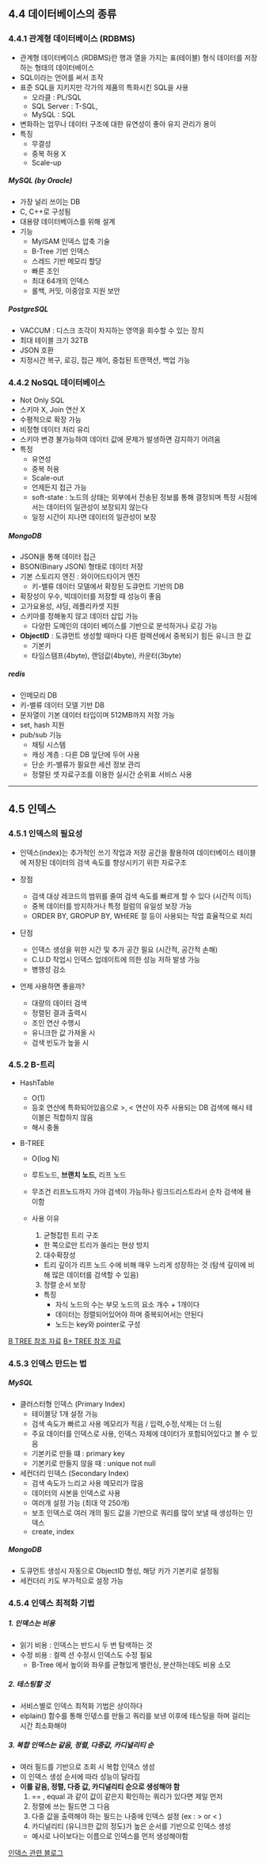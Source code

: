 ## 4.4 데이터베이스의 종류

### 4.4.1 관계형 데이터베이스 (RDBMS)

- 관계형 데이터베이스 (RDBMS)란 행과 열을 가지는 표(테이블) 형식 데이터를 저장하는 형태의 데이터베이스
- SQL이라는 언어를 써서 조작
- 표준 SQL을 지키지만 각가의 제품의 특화시킨 SQL을 사용
  - 오라클 : PL/SQL
  - SQL Server : T-SQL,
  - MySQL : SQL
- 변화하는 업무나 데이터 구조에 대한 유연성이 좋아 유지 관리가 용이
- 특징
  - 무결성
  - 중복 허용 X
  - Scale-up

##### MySQL (by Oracle)

- 가장 널리 쓰이는 DB
- C, C++로 구성됨
- 대용량 데이터베이스를 위해 설계
- 기능
  - MyISAM 인덱스 압축 기술
  - B-Tree 기반 인덱스
  - 스레드 기반 메모리 할당
  - 빠른 조인
  - 최대 64개의 인덱스
  - 롤백, 커밋, 이중암호 지원 보안

##### PostgreSQL

- VACCUM : 디스크 조각이 차지하는 영역을 회수할 수 있는 장치
- 최대 테이블 크기 32TB
- JSON 호환
- 지정시간 복구, 로깅, 접근 제어, 중첩된 트랜잭션, 백업 가능

### 4.4.2 NoSQL 데이터베이스

- Not Only SQL
- 스키마 X, Join 연산 X
- 수평적으로 확장 가능
- 비정형 데이터 처리 유리
- 스키마 변경 불가능하여 데이터 값에 문제가 발생하면 감지하기 어려움
- 특정
  - 유연성
  - 중복 허용
  - Scale-out
  - 언제든지 접근 가능
  - soft-state : 노드의 상태는 외부에서 전송된 정보를 통해 결정되며 특정 시점에서는 데이터의 일관성이 보장되지 않는다
  - 일정 시간이 지나면 데이터의 일관성이 보장

##### MongoDB

- JSON을 통해 데이터 접근
- BSON(Binary JSON) 형태로 데이터 저장
- 기본 스토리지 엔진 : 와이어드타이거 엔진
  - 키-밸류 데이터 모델에서 확장된 도큐먼트 기반의 DB
- 확장성이 우수, 빅데이터를 저장할 때 성능이 좋음
- 고가요용성, 샤딩, 레플리카셋 지원
- 스키마를 정해놓지 않고 데이터 삽입 가능
  - 다양한 도메인의 데이터 베이스를 기반으로 분석하거나 로깅 가능
- **ObjectID** : 도큐먼트 생성할 때마다 다른 컬렉션에서 중복되기 힘든 유니크 한 값
  - 기본키
  - 타임스탬프(4byte), 랜덤값(4byte), 카운터(3byte)

##### redis

- 인메모리 DB
- 키-밸류 데이터 모델 기반 DB
- 문자열이 기본 데이터 타입이며 512MB까지 저장 가능
- set, hash 지원
- pub/sub 기능
  - 채팅 시스템
  - 캐싱 계층 : 다른 DB 앞단에 두어 사용
  - 단순 키-밸류가 필요한 세션 정보 관리
  - 정렬된 셋 자료구조를 이용한 실시간 순위표 서비스 사용

<hr>

## 4.5 인덱스

### 4.5.1 인덱스의 필요성

- 인덱스(index)는 추가적인 쓰기 작업과 저장 공간을 활용하여 데이터베이스 테이블에 저장된 데이터의 검색 속도를 향상시키기 위한 자료구조

- 장점

  - 검색 대상 레코드의 범위를 줄여 검색 속도를 빠르게 할 수 있다 (시간적 이득)
  - 중복 데이터를 방지하거나 특정 컬럼의 유일성 보장 가능
  - ORDER BY, GROPUP BY, WHERE 절 등이 사용되는 작업 효율적으로 처리

- 단점

  - 인덱스 생성을 위한 시간 및 추가 공간 필요 (시간적, 공간적 손해)
  - C.U.D 작업시 인덱스 업데이트에 의한 성능 저하 발생 가능
  - 병행성 감소

- 언제 사용하면 좋을까?
  - 대량의 데이터 검색
  - 정렬된 결과 출력시
  - 조인 연산 수행시
  - 유니크한 값 가져올 시
  - 검색 빈도가 높을 시

### 4.5.2 B-트리

- HashTable

  - O(1)
  - 등호 연산에 특화되어있음으로 >, < 연산이 자주 사용되는 DB 검색에 해시 테이블은 적합하지 않음
  - 해시 충돌

- B-TREE

  - O(log N)
  - 루트노드, **브랜치 노드**, 리프 노드
  - 무조건 리프노드까지 가야 검색이 가능하나 링크드리스트라서 순차 검색에 용이함
  - 사용 이유

    1. 균형잡힌 트리 구조

    - 한 쪽으로만 트리가 쏠리는 현상 방지

    2. 대수확장성

    - 트리 깊이가 리프 노드 수에 비해 매우 느리게 성장하는 것 (탐색 깊이에 비해 많은 데이터를 검색할 수 있음)

    3. 정렬 순서 보장

    - 특징
      - 자식 노드의 수는 부모 노드의 요소 개수 + 1개이다
      - 데이터는 정렬되어있어야 하며 중복되어서는 안된다
      - 노드는 key와 pointer로 구성

[B TREE 참조 자료](https://velog.io/@emplam27/%EC%9E%90%EB%A3%8C%EA%B5%AC%EC%A1%B0-%EA%B7%B8%EB%A6%BC%EC%9C%BC%EB%A1%9C-%EC%95%8C%EC%95%84%EB%B3%B4%EB%8A%94-B-Tree)
[B+ TREE 참조 자료](https://velog.io/@emplam27/%EC%9E%90%EB%A3%8C%EA%B5%AC%EC%A1%B0-%EA%B7%B8%EB%A6%BC%EC%9C%BC%EB%A1%9C-%EC%95%8C%EC%95%84%EB%B3%B4%EB%8A%94-B-Plus-Tree)

### 4.5.3 인덱스 만드는 법

##### MySQL

- 클러스터형 인덱스 (Primary Index)
  - 테이블당 1개 설정 가능
  - 검색 속도가 빠르고 사용 메모리가 적음 / 입력,수정,삭제는 더 느림
  - 주요 데이터를 인덱스로 사용, 인덱스 자체에 데이터가 포함되어있다고 볼 수 있음
  - 기본키로 만들 떄 : primary key
  - 기본키로 만들지 않을 때 : unique not null
- 세컨더리 인덱스 (Secondary Index)
  - 검색 속도가 느리고 사용 메모리가 많음
  - 데이터의 사본을 인덱스로 사용
  - 여러개 설정 가능 (최대 약 250개)
  - 보조 인덱스로 여러 개의 필드 값을 기반으로 쿼리를 많이 보낼 때 생성하는 인덱스
  - create, index

##### MongoDB

- 도큐먼트 생성시 자동으로 ObjectID 형성, 해당 키가 기본키로 설정됨
- 세컨더리 키도 부가적으로 설정 가능

### 4.5.4 인덱스 최적화 기법

##### 1. 인덱스는 비용

- 읽기 비용 : 인덱스는 반드시 두 번 탐색하는 것
- 수정 비용 : 컬렉 션 수정시 인덱스도 수정 필요
  - B-Tree 에서 높이와 좌우를 균형있게 밸런싱, 분산하는데도 비용 소모

##### 2. 테스팅할 것

- 서비스별로 인덱스 최적화 기법은 상이하다
- elplain() 함수를 통해 인덳스를 만들고 쿼리를 보낸 이후에 테스팅을 하며 걸리는 시간 최소화해야

##### 3. 복합 인덱스는 같음, 정렬, 다중값, 카디널리티 순

- 여러 필드를 기반으로 조회 시 복합 인덱스 생성
- 이 인덱스 생성 순서에 따라 성능이 달라짐
- **이를 같음, 정렬, 다중 값, 카디널리티 순으로 생성해야 함**
  1. == , equal 과 같이 값이 같은지 확인하는 쿼리가 있다면 제일 먼저
  2. 정렬에 쓰는 필드면 그 다음
  3. 다중 값을 출력해야 하는 필드는 나중에 인덱스 설정 (ex : > or < )
  4. 카디널리티 (유니크한 값의 정도)가 높은 순서를 기반으로 인덱스 생성
  - 예시로 나이보다는 이름으로 인덱스를 먼저 생성해야함

[인덱스 관련 블로그](https://inpa.tistory.com/entry/MYSQL-%F0%9F%93%9A-%EC%9D%B8%EB%8D%B1%EC%8A%A4index-%ED%95%B5%EC%8B%AC-%EC%84%A4%EA%B3%84-%EC%82%AC%EC%9A%A9-%EB%AC%B8%EB%B2%95-%F0%9F%92%AF-%EC%B4%9D%EC%A0%95%EB%A6%AC#%EC%9D%B8%EB%8D%B1%EC%8A%A4_%EC%95%8C%EA%B3%A0%EB%A6%AC%EC%A6%98_%EC%A2%85%EB%A5%98)

